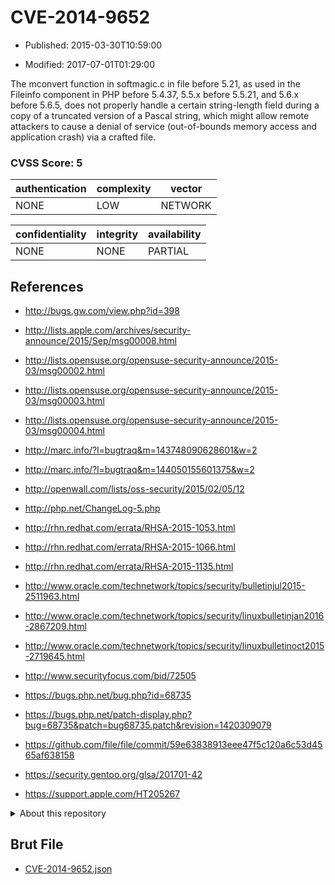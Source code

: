 # CVE-2014-9652

- Published: 2015-03-30T10:59:00

- Modified: 2017-07-01T01:29:00

The mconvert function in softmagic.c in file before 5.21, as used in the Fileinfo component in PHP before 5.4.37, 5.5.x before 5.5.21, and 5.6.x before 5.6.5, does not properly handle a certain string-length field during a copy of a truncated version of a Pascal string, which might allow remote attackers to cause a denial of service (out-of-bounds memory access and application crash) via a crafted file.

### CVSS Score: **5**

| authentication | complexity | vector |
| --- | --- | --- |
| NONE | LOW | NETWORK |

| confidentiality | integrity | availability |
| --- | --- | --- |
| NONE | NONE | PARTIAL |

## References

* http://bugs.gw.com/view.php?id=398

* http://lists.apple.com/archives/security-announce/2015/Sep/msg00008.html

* http://lists.opensuse.org/opensuse-security-announce/2015-03/msg00002.html

* http://lists.opensuse.org/opensuse-security-announce/2015-03/msg00003.html

* http://lists.opensuse.org/opensuse-security-announce/2015-03/msg00004.html

* http://marc.info/?l=bugtraq&m=143748090628601&w=2

* http://marc.info/?l=bugtraq&m=144050155601375&w=2

* http://openwall.com/lists/oss-security/2015/02/05/12

* http://php.net/ChangeLog-5.php

* http://rhn.redhat.com/errata/RHSA-2015-1053.html

* http://rhn.redhat.com/errata/RHSA-2015-1066.html

* http://rhn.redhat.com/errata/RHSA-2015-1135.html

* http://www.oracle.com/technetwork/topics/security/bulletinjul2015-2511963.html

* http://www.oracle.com/technetwork/topics/security/linuxbulletinjan2016-2867209.html

* http://www.oracle.com/technetwork/topics/security/linuxbulletinoct2015-2719645.html

* http://www.securityfocus.com/bid/72505

* https://bugs.php.net/bug.php?id=68735

* https://bugs.php.net/patch-display.php?bug=68735&patch=bug68735.patch&revision=1420309079

* https://github.com/file/file/commit/59e63838913eee47f5c120a6c53d4565af638158

* https://security.gentoo.org/glsa/201701-42

* https://support.apple.com/HT205267

<details>
<summary>About this repository</summary> 

  This repository is part of the project [Live Hack CVE](https://github.com/Live-Hack-CVE). Main website can be found [www.live-hack.org](https://www.live-hack.org) 
  
  Made by [Sn0wAlice](https://github.com/Sn0wAlice) for the people that care about security and need to have a feed of the latest CVEs. Hope you enjoy it, don't forget to star the repo and follow me on [Twitter](https://twitter.com/Sn0wAlice) and [Github](https://github.com/Sn0wAlice). And that is my [personnal website](https://www.alice-snow.me/)

  - [Home Page](https://github.com/Live-Hack-CVE)
  - [Framework](https://github.com/Live-Hack-CVE/cve-framework)
  - [CVE database](https://github.com/Live-Hack-CVE/full_database)
  - [Changelog](https://github.com/Live-Hack-CVE/Changelog)
</details>

## Brut File

* [CVE-2014-9652.json](https://raw.githubusercontent.com/Live-Hack-CVE/full_database/main/cves/2014/CVE-2014-9652.json)

